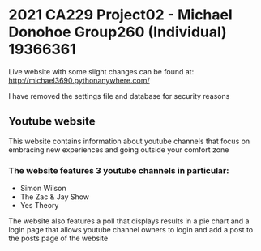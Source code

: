 # 2021 CA229 Project02 - Michael Donohoe Group260 (Individual) 19366361

Live website with some slight changes can be found at: http://michael3690.pythonanywhere.com/

I have removed the settings file and database for security reasons

## Youtube website

This website contains information about youtube channels that focus on 
embracing new experiences and going outside your comfort zone

### The website features 3 youtube channels in particular:

* Simon Wilson
* The Zac & Jay Show
* Yes Theory

The website also features a poll that displays results in a pie chart 
and a login page that allows youtube channel owners to login 
and add a post to the posts page of the website
